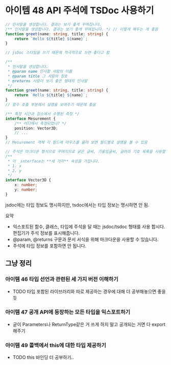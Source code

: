 # 아이템 48 API 주석에 TSDoc 사용하기

```ts
// 인사말을 생성합니다. 결과는 보기 좋게 꾸며집니다.
/** 인사말을 생성합니다. 결과는 보기 좋게 꾸며집니다. */ // 이렇게 해두는 게 좋음
function greet(name: string, title: string) {
	return `Hello ${title} ${name}`;
}

// jsDoc 스타일을 쓰기 때문에 적극적으로 쓰면 좋다고 함

/** 
 * 인사말을 생성합니다.
 * @param name 인사할 사람의 이름
 * @param title 그 사람의 칭호
 * @returns 사람이 보기 좋은 형태의 인사말
 */
function greet(name: string, title: string) {
	return `Hello ${title} ${name}`;
}
// 함수 호출 부분에서 설명을 보여주기 때문에 좋음

/** 특정 시간과 장소에서 수행된 측정 */
interface Mesurement {
	/** 어디에서 측정되었나? */
	position: Vector3D;
	// ...
}
// Mesurement 객체 각 필드에 마우스를 올려 보면 필드별로 설명을 볼 수 있음

// 주석은 마크다운 형식으로 꾸며지므로 굵은 글씨, 기울임글씨, 글머리 기호 목록을 사용할 수 있음
/**
 * 이 _interface는 **세 가지** 속성을 가집니다.
 * 1. x
 * 2. y
 */
interface Vector3D {
	x: number;
	y: number;
}
```

jsdoc에는 타입 정보도 명시하지만, tsdoc에서는 타입 정보는 명시하면 안 됨.

요약

* 익스포트된 함수, 클래스, 타입에 주석을 달 때는 jsdoc/tsdoc 형태를 사용 합시다. 편집기가 주석 정보를 표시해줍니다.
* @param, @returns 구문과 문서 서식을 위해 마크다운을 사용할 수 있습니다.
* 주석에 타입 정보를 포함하면 안 됩니다.

## 그냥 정리

### 아이템 46 타입 선언과 관련된 세 가지 버전 이해하기

* TODO 타입 포함된 라이브러리와 따로 제공하는 경우에 대해 더 공부해놓으면 좋을듯

### 아이템 47 공개 API에 등장하는 모든 타입을 익스포트하기

* 굳이 Parameters나 ReturnType같은 거 쓰게 하지 말고 공개되는 거면 다 export 해주기

### 아이템 49 콜백에서 this에 대한 타입 제공하기

* TODO this 바인딩 더 공부하기..